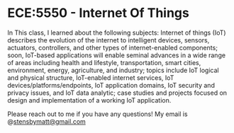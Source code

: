 # ECE:5550 - Internet Of Things

In This class, I learned about the following subjects: Internet of things (IoT) describes the evolution of the internet to intelligent devices, sensors, actuators, controllers, and other types of internet-enabled components; soon, IoT-based applications will enable seminal advances in a wide range of areas including health and lifestyle, transportation, smart cities, environment, energy, agriculture, and industry; topics include IoT logical and physical structure, IoT-enabled internet services, IoT devices/platforms/endpoints, IoT application domains, IoT security and privacy issues, and IoT data analytic; case studies and projects focused on design and implementation of a working IoT application.

Please reach out to me if you have any questions! My email is @stensbymatt@gmail.com
